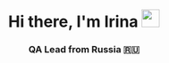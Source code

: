 <h1 align="center">Hi there, I'm Irina
<img src="https://github.com/blackcater/blackcater/raw/main/images/Hi.gif" height="32"/ 👋></h1>
<h3 align="center">QA Lead from Russia 🇷🇺</h3>

<!--
**RubiIren/RubiIren** is a ✨ _special_ ✨ repository because its `README.md` (this file) appears on your GitHub profile.

Here are some ideas to get you started:

- 🔭 I’m currently working on ...
- 🌱 I’m currently learning ...
- 👯 I’m looking to collaborate on ...
- 🤔 I’m looking for help with ...
- 💬 Ask me about ...
- 📫 How to reach me: ...
- 😄 Pronouns: ...
- ⚡ Fun fact: ...
-->
